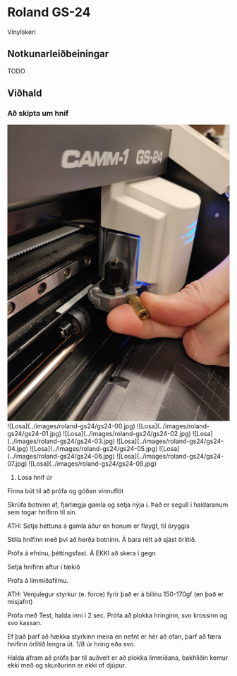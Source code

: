 # Roland GS-24

Vínylskeri

## Notkunarleiðbeiningar

TODO

## Viðhald

### Að skipta um hníf

<img src="../docs/images/roland-gs24/gs24-00.jpg">
![Losa](../images/roland-gs24/gs24-00.jpg)
![Losa](../images/roland-gs24/gs24-01.jpg)
![Losa](../images/roland-gs24/gs24-02.jpg)
![Losa](../images/roland-gs24/gs24-03.jpg)
![Losa](../images/roland-gs24/gs24-04.jpg)
![Losa](../images/roland-gs24/gs24-05.jpg)
![Losa](../images/roland-gs24/gs24-06.jpg)
![Losa](../images/roland-gs24/gs24-07.jpg)
![Losa](../images/roland-gs24/gs24-09.jpg)


1. Losa hníf úr

Finna bút til að prófa og góðan vinnuflöt

Skrúfa botninn af, fjarlægja gamla og setja nýja í. Það er segull í haldaranum sem togar hnífinn til sín. 

ATH: Setja hettuna á gamla áður en honum er fleygt, til öryggis

Stilla hnífinn með því að herða botninn. Á bara rétt að sjást örlítið. 

Prófa á efninu, þéttingsfast. Á EKKI að skera í gegn

Setja hnífinn aftur í tækið

Prófa á límmiðafilmu. 

ATH: Venjulegur styrkur (e. force) fyrir það er á bilinu 150-170gf (en það er misjafnt)

Prófa með Test, halda inni í 2 sec. Prófa að plokka hringinn, svo krossinn og svo kassan. 

Ef það þarf að hækka styrkinn meira en nefnt er hér að ofan, þarf að færa hnífinn örlítið lengra út. 1/8 úr hring eða svo. 

Halda áfram að prófa þar til auðvelt er að plokka límmiðana, bakhliðin kemur ekki með og skurðurinn er ekki of djúpur. 

